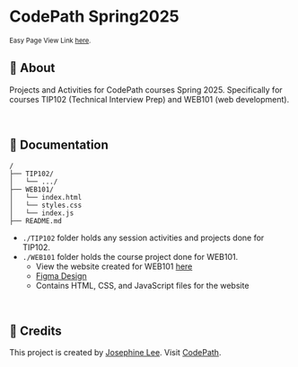 # CodePath Spring2025
<sup> Easy Page View Link <a href="https://abyssaldragonz.github.io/CodePathSpring2025/WEB101/JLee_WEB101/" target="_blank">here</a>.


## 🚀 About
Projects and Activities for CodePath courses Spring 2025. Specifically for courses TIP102 (Technical Interview Prep) and WEB101 (web development). <br>

<br> 

## 📜 Documentation
```
/
├── TIP102/
│   └── .../
├── WEB101/
│   └── index.html
│   └── styles.css
│   └── index.js
├── README.md
```

* `./TIP102` folder holds any session activities and projects done for TIP102. <br>
* `./WEB101` folder holds the course project done for WEB101. <br>
    * View the website created for WEB101 [here](https://abyssaldragonz.github.io/CodePathSpring2025/WEB101/JLee_WEB101/)
    * [Figma Design](https://www.figma.com/design/fLiQFy1HbUVxjdHntRSNXq/Untitled?node-id=1-41&t=g18OGmASFytNAXq9-1)
    * Contains HTML, CSS, and JavaScript files for the website
<br>

## 🔔 Credits
This project is created by <a href="https://github.com/abyssaldragonz" target="_blank">Josephine Lee</a>. 
Visit <a href="https://www.codepath.org/" target="_blank">CodePath</a>.
